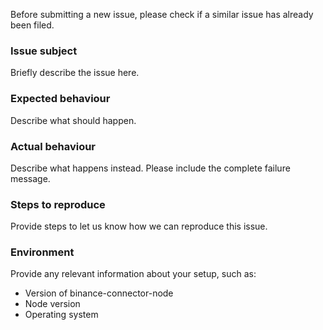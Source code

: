 Before submitting a new issue, please check if a similar issue has already been filed.

### Issue subject
Briefly describe the issue here.


### Expected behaviour
Describe what should happen.


### Actual behaviour
Describe what happens instead. Please include the complete failure message.


### Steps to reproduce
Provide steps to let us know how we can reproduce this issue.


### Environment
Provide any relevant information about your setup, such as:
* Version of binance-connector-node
* Node version
* Operating system

